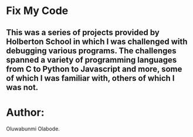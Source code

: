 # Fix My Code

## This was a series of projects provided by Holberton School in which I was challenged with debugging various programs. The challenges spanned a variety of programming languages from C to Python to Javascript and more, some of which I was familiar with, others of which I was not.


# Author:
Oluwabunmi Olabode.
